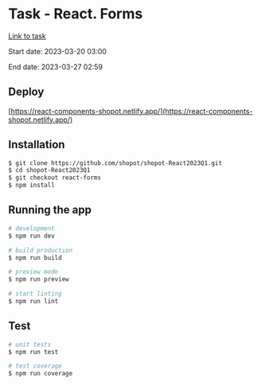 # Task - React. Forms

[Link to task](https://github.com/rolling-scopes-school/tasks/tree/master/react/modules/module02)

Start date: 2023-03-20 03:00

End date: 2023-03-27 02:59

## Deploy

[https://react-components-shopot.netlify.app/](https://react-components-shopot.netlify.app/)

## Installation

```bash
$ git clone https://github.com/shopot/shopot-React2023Q1.git
$ cd shopot-React2023Q1
$ git checkout react-forms
$ npm install
```

## Running the app

```bash
# development
$ npm run dev

# build production
$ npm run build

# preview mode
$ npm run preview

# start linting
$ npm run lint
```

## Test

```bash
# unit tests
$ npm run test

# test coverage
$ npm run coverage
```
